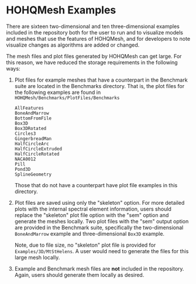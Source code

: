 # HOHQMesh Examples

There are sixteen two-dimensional and ten three-dimensional examples included in the repository
both for the user to run and to visualize models and meshes that use the features of HOHQMesh,
and for developers to note visualize changes as algorithms are added or changed.

The mesh files and plot files generated by HOHQMesh can get large.
For this reason, we have reduced the storage requirements in the following ways:

1. Plot files for example meshes that have a counterpart in the Benchmark suite are located
   in the Benchmarks directory. That is, the plot files for the following examples are
   found in `HOHQMesh/Benchmarks/PlotFiles/Benchmarks`
   ```
   AllFeatures
   BoneAndMarrow
   BottomFromFile
   Box3D
   Box3DRotated
   Circles3
   GingerbreadMan
   HalfCircleArc
   HalfCircleExtruded
   HalfCircleRotated
   NACA0012
   Pill
   Pond3D
   SplineGeometry
   ```
   Those that do not have a counterpart have plot file examples in this directory.

2. Plot files are saved using only the "skeleton" option. For more detailed plots with the internal
   spectral element information, users should replace the "skeleton" plot file option with
   the "sem" option and generate the meshes locally. Two plot files with the "sem" output option are
   provided in the Benchmark suite, specifically the two-dimensional `BoneAndMarrow` example
   and three-dimensional `Box3D` example.

   Note, due to file size, no "skeleton" plot file is provided for `Examples/3D/MtStHelens`. A user would need to generate the files for this large mesh locally.

3. Example and Benchmark mesh files are **not** included in the repository.
   Again, users should generate them locally as desired.
